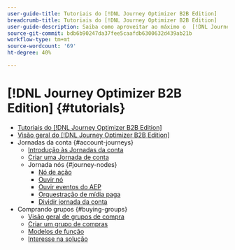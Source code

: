 ```yaml
---
user-guide-title: Tutoriais do [!DNL Journey Optimizer B2B Edition]
breadcrumb-title: Tutoriais do [!DNL Journey Optimizer B2B Edition]
user-guide-description: Saiba como aproveitar ao máximo o  [!DNL Journey Optimizer B2B Edition]. Orquestre jornadas de conta e grupo de compras usando a IA generativa integrada e automação líder de setor para maximizar a demanda por ofertas específicas.
source-git-commit: bdb6b90247da37fee5caafdb6300632d439ab21b
workflow-type: tm+mt
source-wordcount: '69'
ht-degree: 40%

---
```



# [!DNL Journey Optimizer B2B Edition] {#tutorials}

+ [Tutoriais do [!DNL Journey Optimizer B2B Edition]](overview.md)
+ [Visão geral do [!DNL Journey Optimizer B2B Edition]](/help/overview-video.md)
+ Jornadas da conta {#account-journeys}
   + [Introdução às Jornadas da conta](/help/account-journeys/introducing-account-journeys.md)
   + [Criar uma Jornada de conta](/help/account-journeys/create-an-account-journey.md)
   + Jornada nós {#journey-nodes}
      + [Nó de ação](/help/account-journeys/journey-nodes/action-node.md)
      + [Ouvir nó](/help/account-journeys/journey-nodes/listen-node.md)
      + [Ouvir eventos do AEP](/help/account-journeys/journey-nodes/listen-for-aep-events.md)
      + [Orquestração de mídia paga](/help/account-journeys/journey-nodes/paid-media-orchestration.md)
      + [Dividir jornada da conta](/help/account-journeys/journey-nodes/split-account-journey.md)
+ Comprando grupos {#buying-groups}
   + [Visão geral de grupos de compra](/help/buying-groups/buying-groups-overview.md)
   + [Criar um grupo de compras](/help/buying-groups/create-a-buying-group.md)
   + [Modelos de função](/help/buying-groups/role-templates.md)
   + [Interesse na solução](/help/buying-groups/solution-interest.md)
